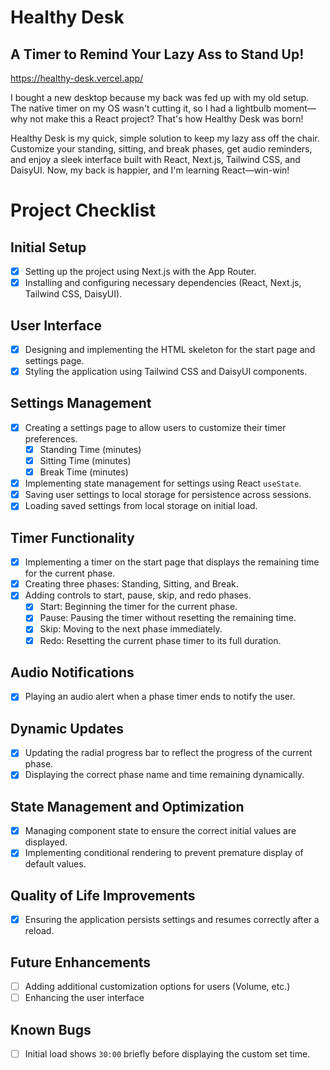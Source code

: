 # Healthy Desk
## A Timer to Remind Your Lazy Ass to Stand Up!

https://healthy-desk.vercel.app/

I bought a new desktop because my back was fed up with my old setup. The native timer on my OS wasn't cutting it, so I had a lightbulb moment—why not make this a React project? That's how Healthy Desk was born!

Healthy Desk is my quick, simple solution to keep my lazy ass off the chair. Customize your standing, sitting, and break phases, get audio reminders, and enjoy a sleek interface built with React, Next.js, Tailwind CSS, and DaisyUI. Now, my back is happier, and I'm learning React—win-win!


# Project Checklist

## Initial Setup
- [x] Setting up the project using Next.js with the App Router.
- [x] Installing and configuring necessary dependencies (React, Next.js, Tailwind CSS, DaisyUI).

## User Interface
- [x] Designing and implementing the HTML skeleton for the start page and settings page.
- [x] Styling the application using Tailwind CSS and DaisyUI components.

## Settings Management
- [x] Creating a settings page to allow users to customize their timer preferences.
  - [x] Standing Time (minutes)
  - [x] Sitting Time (minutes)
  - [x] Break Time (minutes)
- [x] Implementing state management for settings using React `useState`.
- [x] Saving user settings to local storage for persistence across sessions.
- [x] Loading saved settings from local storage on initial load.

## Timer Functionality
- [x] Implementing a timer on the start page that displays the remaining time for the current phase.
- [x] Creating three phases: Standing, Sitting, and Break.
- [x] Adding controls to start, pause, skip, and redo phases.
  - [x] Start: Beginning the timer for the current phase.
  - [x] Pause: Pausing the timer without resetting the remaining time.
  - [x] Skip: Moving to the next phase immediately.
  - [x] Redo: Resetting the current phase timer to its full duration.

## Audio Notifications
- [x] Playing an audio alert when a phase timer ends to notify the user.

## Dynamic Updates
- [x] Updating the radial progress bar to reflect the progress of the current phase.
- [x] Displaying the correct phase name and time remaining dynamically.

## State Management and Optimization
- [x] Managing component state to ensure the correct initial values are displayed.
- [x] Implementing conditional rendering to prevent premature display of default values.

## Quality of Life Improvements
- [x] Ensuring the application persists settings and resumes correctly after a reload.

## Future Enhancements
- [ ] Adding additional customization options for users (Volume, etc.)
- [ ] Enhancing the user interface

## Known Bugs
- [ ] Initial load shows `30:00` briefly before displaying the custom set time.